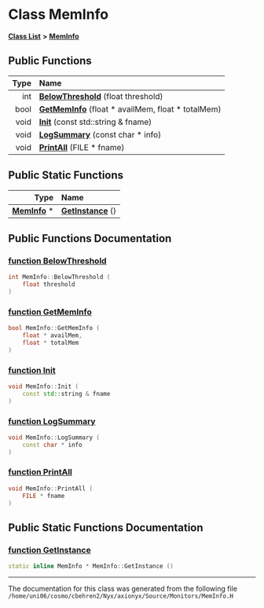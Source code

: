 
# Class MemInfo


[**Class List**](annotated.md) **>** [**MemInfo**](classMemInfo.md)




















## Public Functions

| Type | Name |
| ---: | :--- |
|  int | [**BelowThreshold**](classMemInfo.md#function-belowthreshold) (float threshold) <br> |
|  bool | [**GetMemInfo**](classMemInfo.md#function-getmeminfo) (float \* availMem, float \* totalMem) <br> |
|  void | [**Init**](classMemInfo.md#function-init) (const std::string & fname) <br> |
|  void | [**LogSummary**](classMemInfo.md#function-logsummary) (const char \* info) <br> |
|  void | [**PrintAll**](classMemInfo.md#function-printall) (FILE \* fname) <br> |

## Public Static Functions

| Type | Name |
| ---: | :--- |
|  [**MemInfo**](classMemInfo.md) \* | [**GetInstance**](classMemInfo.md#function-getinstance) () <br> |







## Public Functions Documentation


### <a href="#function-belowthreshold" id="function-belowthreshold">function BelowThreshold </a>


```cpp
int MemInfo::BelowThreshold (
    float threshold
) 
```



### <a href="#function-getmeminfo" id="function-getmeminfo">function GetMemInfo </a>


```cpp
bool MemInfo::GetMemInfo (
    float * availMem,
    float * totalMem
) 
```



### <a href="#function-init" id="function-init">function Init </a>


```cpp
void MemInfo::Init (
    const std::string & fname
) 
```



### <a href="#function-logsummary" id="function-logsummary">function LogSummary </a>


```cpp
void MemInfo::LogSummary (
    const char * info
) 
```



### <a href="#function-printall" id="function-printall">function PrintAll </a>


```cpp
void MemInfo::PrintAll (
    FILE * fname
) 
```


## Public Static Functions Documentation


### <a href="#function-getinstance" id="function-getinstance">function GetInstance </a>


```cpp
static inline MemInfo * MemInfo::GetInstance () 
```



------------------------------
The documentation for this class was generated from the following file `/home/uni06/cosmo/cbehren2/Nyx/axionyx/Source/Monitors/MemInfo.H`